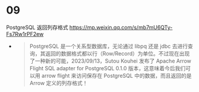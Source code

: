 
# 09

PostgreSQL 返回列存格式 https://mp.weixin.qq.com/s/mb7mU6QTy-Fs7Rw1rPF2ew
- > PostgreSQL 是一个关系型数据库，无论通过 libpq 还是 jdbc 去进行查询，其返回的数据格式都以行（Row/Record）为单位。不过现在出现了一种新的可能，2023/09/13，Sutou Kouhei 发布了 Apache Arrow Flight SQL adapter for PostgreSQL 0.1.0 版本，这意味着今后我们可以用 arrow flight 来访问保存在 PostgreSQL 中的数据，而且返回的是 Arrow 定义的列存格式！

